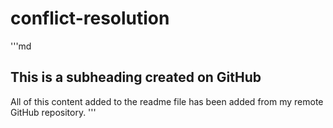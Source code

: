 # conflict-resolution 
'''md 
## This is a subheading created on GitHub
All of this content added to the readme
file has been added from my remote 
GitHub repository.
'''
